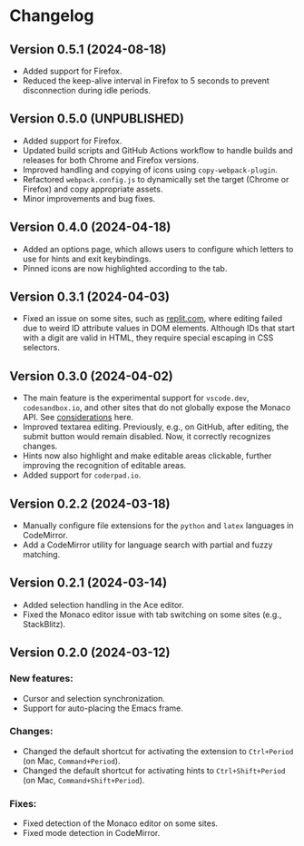 # Changelog

## Version 0.5.1 (2024-08-18)

- Added support for Firefox.
- Reduced the keep-alive interval in Firefox to 5 seconds to prevent disconnection during idle periods.

## Version 0.5.0 (UNPUBLISHED)

- Added support for Firefox.
- Updated build scripts and GitHub Actions workflow to handle builds and releases for both Chrome and Firefox versions.
- Improved handling and copying of icons using `copy-webpack-plugin`.
- Refactored `webpack.config.js` to dynamically set the target (Chrome or Firefox) and copy appropriate assets.
- Minor improvements and bug fixes.

## Version 0.4.0 (2024-04-18)

- Added an options page, which allows users to configure which letters to use for hints and exit keybindings.
- Pinned icons are now highlighted according to the tab.

## Version 0.3.1 (2024-04-03)

- Fixed an issue on some sites, such as [replit.com](https://replit.com), where editing failed due to weird ID attribute values in DOM elements. Although IDs that start with a digit are valid in HTML, they require special escaping in CSS selectors.

## Version 0.3.0 (2024-04-02)

- The main feature is the experimental support for `vscode.dev`, `codesandbox.io`, and other sites that do not globally expose the Monaco API. See [considerations](https://github.com/KarimAziev/chrome-emacs/blob/main/docs/experimental-monaco-support.md) here.
- Improved textarea editing. Previously, e.g., on GitHub, after editing, the submit button would remain disabled. Now, it correctly recognizes changes.
- Hints now also highlight and make editable areas clickable, further improving the recognition of editable areas.
- Added support for `coderpad.io`.

## Version 0.2.2 (2024-03-18)

- Manually configure file extensions for the `python` and `latex` languages in CodeMirror.
- Add a CodeMirror utility for language search with partial and fuzzy matching.

## Version 0.2.1 (2024-03-14)

- Added selection handling in the Ace editor.
- Fixed the Monaco editor issue with tab switching on some sites (e.g., StackBlitz).

## Version 0.2.0 (2024-03-12)

### New features:

- Cursor and selection synchronization.
- Support for auto-placing the Emacs frame.

### Changes:

- Changed the default shortcut for activating the extension to `Ctrl+Period` (on Mac, `Command+Period`).
- Changed the default shortcut for activating hints to `Ctrl+Shift+Period` (on Mac, `Command+Shift+Period`).

### Fixes:

- Fixed detection of the Monaco editor on some sites.
- Fixed mode detection in CodeMirror.
